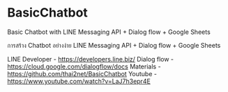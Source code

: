 # BasicChatbot
Basic Chatbot with LINE Messaging API + Dialog flow + Google Sheets

การสร้าง Chatbot อย่างง่าย
LINE Messaging API + Dialog flow + Google Sheets

LINE Developer - https://developers.line.biz/
Dialog flow - https://cloud.google.com/dialogflow/docs
Materials - https://github.com/thai2net/BasicChatbot
Youtube - https://www.youtube.com/watch?v=LaJ7h3epr4E
